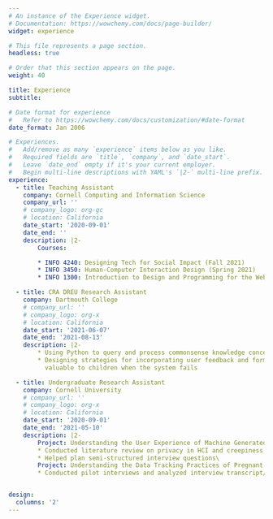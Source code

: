```yaml
---
# An instance of the Experience widget.
# Documentation: https://wowchemy.com/docs/page-builder/
widget: experience

# This file represents a page section.
headless: true

# Order that this section appears on the page.
weight: 40

title: Experience
subtitle:

# Date format for experience
#   Refer to https://wowchemy.com/docs/customization/#date-format
date_format: Jan 2006

# Experiences.
#   Add/remove as many `experience` items below as you like.
#   Required fields are `title`, `company`, and `date_start`.
#   Leave `date_end` empty if it's your current employer.
#   Begin multi-line descriptions with YAML's `|2-` multi-line prefix.
experience:
  - title: Teaching Assistant
    company: Cornell Computing and Information Science
    company_url: ''
    # company_logo: org-gc
    # location: California
    date_start: '2020-09-01'
    date_end: ''
    description: |2-
        Courses:

        * INFO 4240: Designing Tech for Social Impact (Fall 2021)
        * INFO 3450: Human-Computer Interaction Design (Spring 2021)
        * INFO 1300: Introduction to Design and Programming for the Web (Fall 2020)

  - title: CRA DREU Research Assistant
    company: Dartmouth College
    # company_url: ''
    # company_logo: org-x
    # location: California
    date_start: '2021-06-07'
    date_end: '2021-08-13'
    description: |2-
        * Using Python to query and process commonsense knowledge concepts and generate questionanswer pairs from text for AISpy, an agent capable of playing “I Spy” games
        * Designing strategies for incorporating user feedback and formulating output in a way that is
          valuable to children when the system fails

  - title: Undergraduate Research Assistant
    company: Cornell University
    # company_url: ''
    # company_logo: org-x
    # location: California
    date_start: '2020-09-01'
    date_end: '2021-05-10'
    description: |2-
        Project: Understanding the User Experience of Machine Generated Language
        * Conducted literature review on privacy in HCI and creepiness
        * Helped plan semi-structured interview questions\
        Project: Understanding the Data Tracking Practices of Pregnant Women
        * Conducted pilot interviews and analyzed interview transcript/notes


design:
  columns: '2'
---
```

